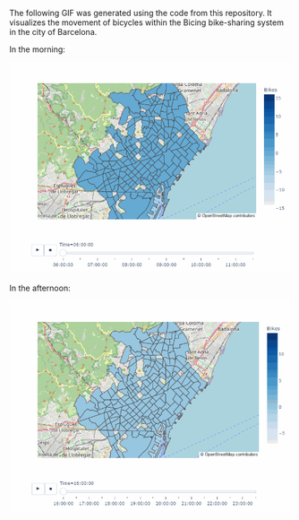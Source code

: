 The following GIF was generated using the code from this repository. It visualizes the movement of bicycles within the Bicing bike-sharing system in the city of Barcelona.

In the morning:

![bicing_morning](https://github.com/elbanche/bicing_choropleth/blob/main/bicing_morning.gif)

In the afternoon:

![bicing_afternoon](https://github.com/elbanche/bicing_choropleth/blob/main/bicing_afternoon.gif)

